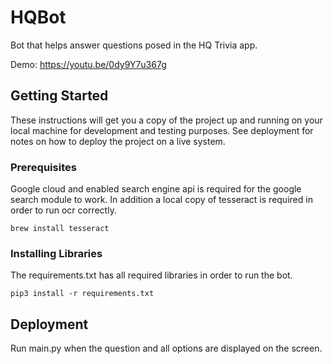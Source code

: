 # HQBot

Bot that helps answer questions posed in the HQ Trivia app.

Demo: https://youtu.be/0dy9Y7u367g

## Getting Started

These instructions will get you a copy of the project up and running on your local machine for development and testing purposes. See deployment for notes on how to deploy the project on a live system.

### Prerequisites

Google cloud and enabled search engine api is required for the google search module to work. In addition a local copy of tesseract is required in order to run ocr correctly.

```
brew install tesseract
```

### Installing Libraries
The requirements.txt has all required libraries in order to run the bot.

```
pip3 install -r requirements.txt
```

## Deployment

Run main.py when the question and all options are displayed on the screen.







